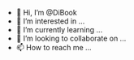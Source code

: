 - 👋 Hi, I’m @DiBook
- 👀 I’m interested in ...
- 🌱 I’m currently learning ...
- 💞️ I’m looking to collaborate on ...
- 📫 How to reach me ...

<!---
DiBook/DiBook is a ✨ special ✨ repository because its `README.md` (this file) appears on your GitHub profile.
You can click the Preview link to take a look at your changes.
--->
